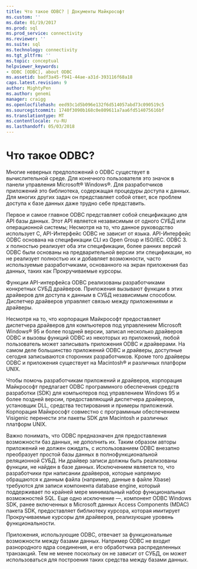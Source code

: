 ```yaml
---
title: Что такое ODBC? | Документы Майкрософт
ms.custom: ''
ms.date: 01/19/2017
ms.prod: sql
ms.prod_service: connectivity
ms.reviewer: ''
ms.suite: sql
ms.technology: connectivity
ms.tgt_pltfrm: ''
ms.topic: conceptual
helpviewer_keywords:
- ODBC [ODBC], about ODBC
ms.assetid: badf3a45-f941-44ae-a31d-393116f68a18
caps.latest.revision: 9
author: MightyPen
ms.author: genemi
manager: craigg
ms.openlocfilehash: eed93c1d5b096e132f6d514057abd73c090519c5
ms.sourcegitcommit: 1740f3090b168c0e809611a7aa6fd514075616bf
ms.translationtype: MT
ms.contentlocale: ru-RU
ms.lasthandoff: 05/03/2018
---
```

# <a name="what-is-odbc"></a>Что такое ODBC?
Многие неверных предположений о ODBC существует в вычислительной среде. Для конечного пользователя это значок в панели управления Microsoft® Windows®. Для разработчиков приложений это библиотека, содержащая процедуры доступа к данных. Для многих других задач он представляет собой ответ, все проблем доступа к базе данных даже трудно себе представить.  
  
 Первое и самое главное ODBC представляет собой спецификацию для API базы данных. Этот API является независимым от одного СУБД или операционной системы; Несмотря на то, что данное руководство использует C, API-Интерфейс ODBC не зависит от языка. API-Интерфейс ODBC основана на спецификации CLI из Open Group и ISO/IEC. ODBC 3. *x* полностью реализует оба эти спецификации, более ранних версий ODBC были основаны на предварительной версии эти спецификации, но не реализует полностью их и добавляет возможности, часто используемые разработчиками, основанного на экран приложения баз данных, таких как Прокручиваемые курсоры.  
  
 Функции API-интерфейса ODBC реализованы разработчиками конкретных СУБД драйверов. Приложения вызывают функции в этих драйверов для доступа к данным в СУБД независимым способом. Диспетчер драйверов управляет связью между приложениями и драйверы.  
  
 Несмотря на то, что корпорация Майкрософт предоставляет диспетчера драйверов для компьютеров под управлением Microsoft Windows® 95 и более поздней версии, записал несколько драйверов ODBC и вызовы функций ODBC из некоторых из приложений, любой пользователь может записывать приложения ODBC и драйверами. На самом деле большинство приложений ODBC и драйверы, доступные сегодня записываются сторонних разработчиков. Кроме того драйверы ODBC и приложения существует на Macintosh® и различных платформ UNIX.  
  
 Чтобы помочь разработчикам приложений и драйверов, корпорация Майкрософт предлагает ODBC программного обеспечения средств разработки (SDK) для компьютеров под управлением Windows 95 и более поздней версии, предоставляющий диспетчера драйверов, установщик DLL, средства тестирования и примеры приложений. Корпорация Майкрософт совместно с программным обеспечением Visigenic перенести эти пакеты SDK для Macintosh и различных платформ UNIX.  
  
 Важно понимать, что ODBC предназначен для предоставления возможности баз данных, не дополнить их. Таким образом авторы приложений не должен ожидать, с использованием ODBC внезапно преобразует простой базы данных в полнофункциональной реляционной СУБД. Ни драйвер записи должны быть реализованы функции, не найден в базе данных. Исключением является то, что разработчики при написании драйверов, которые напрямую обращаются к данным файла (например, данные в файле Xbase) требуются для записи компонента database engine, который поддерживает по крайней мере минимальный набор функциональных возможностей SQL. Еще одно исключение —, компонент ODBC Windows SDK, ранее включенных в Microsoft данных Access Components (MDAC) пакета SDK, предоставляет библиотеку курсора, которая имитирует Прокручиваемые курсоры для драйверов, реализующие уровень функциональности.  
  
 Приложения, использующие ODBC, отвечает за функциональные возможности между базами данных. Например ODBC не входит разнородного ядра соединения, и его обработчика распределенных транзакций. Тем не менее поскольку он не зависит от СУБД, он может использоваться для построения таких средства между базами данных.
